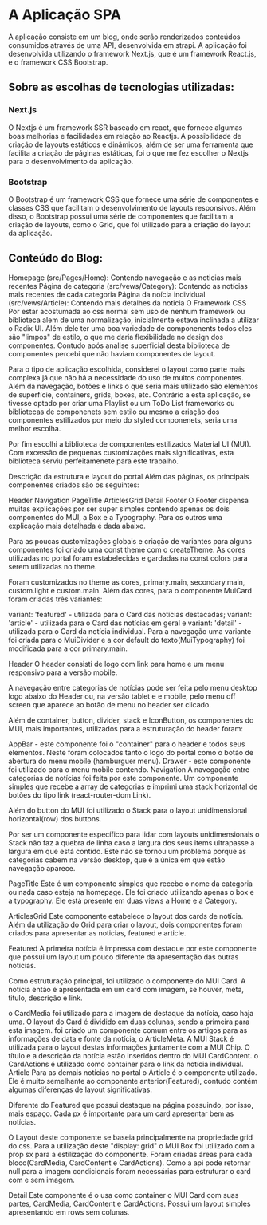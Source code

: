 # A Aplicação SPA
A aplicação consiste em um blog, onde serão renderizados conteúdos consumidos através de uma API, desenvolvida em strapi. A aplicação foi desenvolvida utilizando o framework Next.js, que é um framework React.js, e o framework CSS Bootstrap.

## Sobre as escolhas de tecnologias utilizadas:

### Next.js
O Nextjs é um framework SSR baseado em react, que fornece algumas boas melhorias e facilidades em relação ao Reactjs. A possibilidade de criação de layouts estáticos e dinâmicos, além de ser uma ferramenta que facilita a criação de páginas estáticas, foi o que me fez escolher o Nextjs para o desenvolvimento da aplicação.

### Bootstrap
O Bootstrap é um framework CSS que fornece uma série de componentes e classes CSS que facilitam o desenvolvimento de layouts responsivos. Além disso, o Bootstrap possui uma série de componentes que facilitam a criação de layouts, como o Grid, que foi utilizado para a criação do layout da aplicação.
## Conteúdo do Blog:

Homepage (src/Pages/Home): Contendo navegação e as noticias mais recentes
Página de categoria (src/vews/Category): Contendo as notícias mais recentes de cada categoria
Página da noícia individual (src/vews/Article): Contendo mais detalhes da noticia
O Framework CSS
Por estar acostumada ao css normal sem uso de nenhum framework ou biblioteca alem de uma normalização, inicialmente estava inclinada a utilizar o Radix UI. Além dele ter uma boa variedade de componenents todos eles são "limpos" de estilo, o que me daria flexibilidade no design dos componentes. Contudo após analise superficial desta biblioteca de componentes percebi que não haviam componentes de layout.

Para o tipo de aplicação escolhida, considerei o layout como parte mais complexa já que não há a necessidade do uso de muitos componentes. Além da navegação, botões e links o que seria mais utilizado são elementos de superfície, containers, grids, boxes, etc. Contrário a esta aplicação, se tivesse optado por criar uma Playlist ou um ToDo List frameworks ou bibliotecas de componenets sem estilo ou mesmo a criação dos componentes estilizados por meio do styled componenets, seria uma melhor escolha.

Por fim escolhi a biblioteca de componentes estilizados Material UI (MUI). Com excessão de pequenas customizações mais significativas, esta biblioteca serviu perfeitamenete para este trabalho.

Descrição da estrutura e layout do portal
Além das páginas, os principais componentes criados são os seguintes:

Header
Navigation
PageTitle
ArticlesGrid
Detail
Footer
O Footer dispensa muitas explicações por ser super simples contendo apenas os dois componentes do MUI, a Box e a Typography. Para os outros uma explicação mais detalhada é dada abaixo.

Para as poucas customizações globais e criação de variantes para alguns componentes foi criado uma const theme com o createTheme. As cores utilizadas no portal foram estabelecidas e gardadas na const colors para serem utilizadas no theme.

Foram customizados no theme as cores, primary.main, secondary.main, custom.light e custom.main. Além das cores, para o componente MuiCard foram criadas três variantes:

variant: 'featured' - utilizada para o Card das notícias destacadas;
variant: 'article' - utilizada para o Card das notícias em geral e
variant: 'detail' - utilizada para o Card da notícia individual.
Para a navegação uma variante foi criada para o MuiDivider e a cor default do texto(MuiTypography) foi modificada para a cor primary.main.

Header
O header consisti de logo com link para home e um menu responsivo para a versão mobile.

A navegação entre categorias de notícias pode ser feita pelo menu desktop logo abaixo do Header ou, na versão tablet e e mobile, pelo menu off screen que aparece ao botão de menu no header ser clicado.

Além de container, button, divider, stack e IconButton, os componentes do MUI, mais importantes, utilizados para a estruturação do header foram:

AppBar - este componente foi o "container" para o header e todos seus elementos. Neste foram colocados tanto o logo do portal como o botão de abertura do menu mobile (hamburguer menu).
Drawer - este componente foi utilizado para o menu mobile contendo.
Navigation
A navegação entre categorias de notícias foi feita por este componente. Um componente simples que recebe a array de categorias e imprimi uma stack horizontal de botões do tipo link (react-router-dom Link).

Além do button do MUI foi utilizado o Stack para o layout unidimensional horizontal(row) dos buttons.

Por ser um componente específico para lidar com layouts unidimensionais o Stack não faz a quebra de linha caso a largura dos seus items ultrapasse a largura em que está contido. Este não se tornou um problema porque as categorias cabem na versão desktop, que é a única em que estão navegação aparece.

PageTitle
Este é um componente simples que recebe o nome da categoria ou nada caso esteja na homepage. Ele foi criado utilizando apenas o box e a typography. Ele está presente em duas views a Home e a Category.

ArticlesGrid
Este componente estabelece o layout dos cards de notícia. Além da utilização do Grid para criar o layout, dois componentes foram criados para apresentar as noticias, featured e article.

Featured
A primeira notícia é impressa com destaque por este componente que possui um layout um pouco diferente da apresentação das outras notícias.

Como estruturação principal, foi utilizado o componente do MUI Card. A notícia então é apresentada em um card com imagem, se houver, meta, titulo, descrição e link.

o CardMedia foi utilizado para a imagem de destaque da notícia, caso haja uma. O layout do Card é dividido em duas colunas, sendo a primeira para esta imagem.
foi criado um componente comum entre os artigos para as informações de data e fonte da notícia, o ArticleMeta. A MUI Stack é utilizada para o layout destas informações juntamente com a MUI Chip.
O título e a descrição da notícia estão inseridos dentro do MUI CardContent.
o CardActions é utilizado como container para o link da notícia individual.
Article
Para as demais notícias no portal o Article é o componente utilizado. Ele é muito semelhante ao componente anterior(Featured), contudo contém algumas diferenças de layout significativas.

Diferente do Featured que possui destaque na página possuindo, por isso, mais espaço. Cada px é importante para um card apresentar bem as notícias.

O Layout deste componente se baseia principalmente na propriedade grid do css. Para a utilização deste "display: grid" o MUI Box foi utilizado com a prop sx para a estilização do componente. Foram criadas áreas para cada bloco(CardMedia, CardContent e CardActions). Como a api pode retornar null para a imagem condicionais foram necessárias para estruturar o card com e sem imagem.

Detail
Este componente é o usa como container o MUI Card com suas partes, CardMedia, CardContent e CardActions. Possui um layout simples apresentando em rows sem colunas.